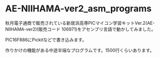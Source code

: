 # AE-NIIHAMA-ver2_asm_programs

秋月電子通商で販売されている新居浜高専PICマイコン学習キットVer.2(AE-NIIHAMA-ver2)(販売コード 106971)をアセンブリ言語で動かしてみました。

PIC16F886にPickitなどで書き込みます。

作りかけの機能がある中途半端なプログラムです。1500行くらいあります。
